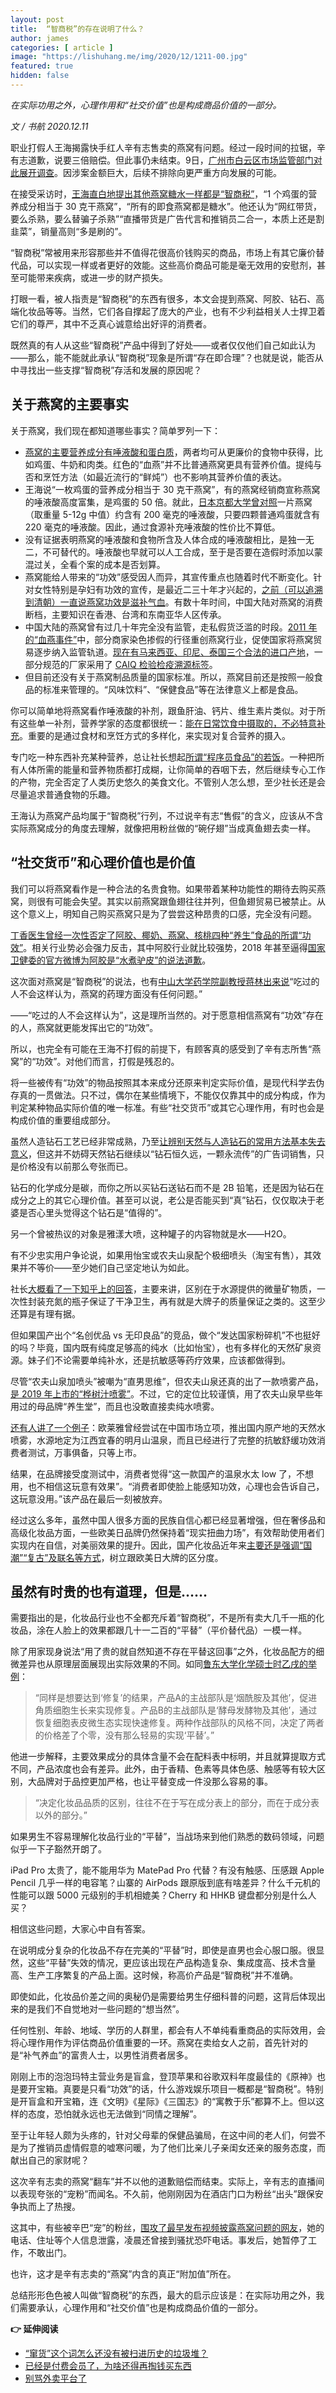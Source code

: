```yaml
---
layout: post
title:  “智商税”的存在说明了什么？
author: james
categories: [ article ]
image: "https://lishuhang.me/img/2020/12/1211-00.jpg"
featured: true
hidden: false
---
```




*在实际功用之外，心理作用和“社交价值”也是构成商品价值的一部分。*



*文 / 书航 2020.12.11*

职业打假人王海揭露快手红人辛有志售卖的燕窝有问题。经过一段时间的拉锯，辛有志道歉，说要三倍赔偿。但此事仍未结束。9日，[广州市白云区市场监管部门对此展开调查](https://mp.weixin.qq.com/s/57qIrR2n0ozXYQoiYr1AMQ)。因涉案金额巨大，后续不排除向更严重方向发展的可能。

在接受采访时，[王海直白地提出其他燕窝糖水一样都是“智商税”](https://mp.weixin.qq.com/s/IMT3MCaReeh41OY55w73DA)，“1 个鸡蛋的营养成分相当于 30 克干燕窝”，“所有的即食燕窝都是糖水”。他还认为“网红带货，要么杀熟，要么替骗子杀熟”“直播带货是广告代言和推销员二合一，本质上还是割韭菜”，销量高则“多是刷的”。

“智商税”常被用来形容那些并不值得花很高价钱购买的商品，市场上有其它廉价替代品，可以实现一样或者更好的效能。这些高价商品可能是毫无效用的安慰剂，甚至可能带来疾病，或进一步的财产损失。

打眼一看，被人指责是“智商税”的东西有很多，本文会提到燕窝、阿胶、钻石、高端化妆品等等。当然，它们各自撑起了庞大的产业，也有不少利益相关人士捍卫着它们的尊严，其中不乏真心诚意给出好评的消费者。

既然真的有人从这些“智商税”产品中得到了好处——或者仅仅他们自己如此认为——那么，能不能就此承认“智商税”现象是所谓“存在即合理”？也就是说，能否从中寻找出一些支撑“智商税”存活和发展的原因呢？

## 关于燕窝的主要事实

关于燕窝，我们现在都知道哪些事实？简单罗列一下：

- [燕窝的主要营养成分有唾液酸和蛋白质](http://www.xinhuanet.com/food/2018-04/18/c_1122699611.htm)，两者均可从更廉价的食物中获得，比如鸡蛋、牛奶和肉类。红色的“血燕”并不比普通燕窝更具有营养价值。提纯与否和烹饪方法（如最近流行的“鲜炖”）也不影响其营养价值的表达。
- 王海说“一枚鸡蛋的营养成分相当于 30 克干燕窝”，有的燕窝经销商宣称燕窝的唾液酸高度富集，是鸡蛋的 50 倍。就此，[日本京都大学曾对照](https://www.edh.tw/article/16220/2)一片燕窝（取重量 5-12g 中值）约含有 200 毫克的唾液酸，只要四颗普通鸡蛋就含有 220 毫克的唾液酸。因此，通过食源补充唾液酸的性价比不算低。
- 没有证据表明燕窝的唾液酸和食物所含及人体合成的唾液酸相比，是独一无二，不可替代的。唾液酸也早就可以人工合成，至于是否要在造假时添加以蒙混过关，全看个案的成本是否划算。
- 燕窝能给人带来的“功效”感受因人而异，其宣传重点也随着时代不断变化。针对女性特别是孕妇有功效的宣传，是最近二三十年才兴起的，[之前（可以追溯到清朝）一直说燕窝功效是滋补气血](https://zh.wikipedia.org/wiki/%E7%87%95%E7%AA%A9)。有数十年时间，中国大陆对燕窝的消费断档，主要知识在香港、台湾和东南亚华人区传承。
- 中国大陆的燕窝曾有过几十年完全没有监管，走私假货泛滥的时段。[2011 年的“血燕事件”](http://www.yanwomarket.com/blog/info14/)中，部分商家染色掺假的行径重创燕窝行业，促使国家将燕窝贸易逐步纳入监管轨道。[现在有马来西亚、印尼、泰国三个合法的进口产地](https://mp.weixin.qq.com/s/5hYJWvBOHBqefFP2L9MPXA)，一部分规范的厂家采用了 [CAIQ 检验检疫溯源标签](http://ebn.caiq.org.cn/)。
- 但目前还没有关于燕窝制品质量的国家标准。所以，燕窝目前还是按照一般食品的标准来管理的。“风味饮料”、“保健食品”等在法律意义上都是食品。

你可以简单地将燕窝看作唾液酸的补剂，跟鱼肝油、钙片、维生素片类似。对于所有这些单一补剂，营养学家的态度都很统一：[能在日常饮食中摄取的，不必特意补充](https://mp.weixin.qq.com/s/xWsI-C18aWOxopORgfR4mA)。重要的是通过食材和烹饪方式的多样化，来实现对复合营养的摄入。

专门吃一种东西补充某种营养，总让社长想起[所谓“程序员食品”的若饭](https://mp.weixin.qq.com/s/e8B7sP-k3rzS9cMn7rn3Hg)。一种把所有人体所需的能量和营养物质都打成糊，让你简单的吞咽下去，然后继续专心工作的产物，完全否定了人类历史悠久的美食文化。不管别人怎么想，至少社长还是会尽量追求普通食物的乐趣。

王海认为燕窝产品均属于“智商税”行列，不过说辛有志“售假”的含义，应该从不含实际燕窝成分的角度去理解，就像把用粉丝做的“碗仔翅”当成真鱼翅去卖一样。

## “社交货币”和心理价值也是价值

我们可以将燕窝看作是一种合法的名贵食物。如果带着某种功能性的期待去购买燕窝，则很有可能会失望。其实以前燕窝跟鱼翅往往并列，但鱼翅贸易已被禁止。从这个意义上，明知自己购买燕窝只是为了尝尝这种昂贵的口感，完全没有问题。

[丁香医生曾经一次性否定了阿胶、椰奶、燕窝、核桃四种“养生”食品的所谓“功效”](https://weibo.com/5994003317/Hh6NRA1ns)。相关行业势必会强力反击，其中阿胶行业就比较强势，2018 年甚至逼得[国家卫健委的官方微博为阿胶是“水煮驴皮”的说法道歉](https://weibo.com/1749990115/G51m048fO)。

这次面对燕窝是“智商税”的说法，也有[中山大学药学院副教授蒋林出来说](https://finance.sina.com.cn/tech/2020-11-28/doc-iiznctke3780620.shtml)“吃过的人不会这样认为，燕窝的药理方面没有任何问题。”

——“吃过的人不会这样认为”，这是理所当然的。对于愿意相信燕窝有“功效”存在的人，燕窝就更能发挥出它的“功效”。

所以，也完全有可能在王海不打假的前提下，有顾客真的感受到了辛有志所售“燕窝”的“功效”。对他们而言，打假是残忍的。

将一些被传有“功效”的物品按照其本来成分还原来判定实际价值，是现代科学去伪存真的一贯做法。只不过，偶尔在某些情境下，不能仅仅靠其中的成分构成，作为判定某种物品实际价值的唯一标准。有些“社交货币”或其它心理作用，有时也会是构成价值的重要组成部分。

虽然人造钻石工艺已经非常成熟，乃至[让辨别天然与人造钻石的常用方法基本失去意义](https://mp.weixin.qq.com/s/pByed82rSogdDGLuR8-Arw)，但这并不妨碍天然钻石继续以“钻石恒久远，一颗永流传”的广告词销售，只是价格没有以前那么夸张而已。

钻石的化学成分是碳，而你之所以买钻石送钻石而不是 2B 铅笔，还是因为钻石在成分之上的其它心理价值。甚至可以说，老公是否能买到“真”钻石，仅仅取决于老婆是否心里头觉得这个钻石是“值得的”。

另一个曾被热议的对象是雅漾大喷，这种罐子的内容物就是水——H2O。

有不少忠实用户争论说，如果用怡宝或农夫山泉配个极细喷头（淘宝有售），其效果并不等价——至少她们自己坚定地认为如此。

社长[大概看了一下知乎上的回答](https://www.zhihu.com/question/58120246)，主要来讲，区别在于水源提供的微量矿物质，一次性封装充氮的瓶子保证了干净卫生，再有就是大牌子的质量保证之类的。这至少还算是有理有据。

但如果国产出个“名创优品 vs 无印良品”的竞品，做个“发达国家粉碎机”不也挺好的吗？毕竟，国内既有纯度足够高的纯水（比如怡宝），也有多样化的天然矿泉资源。妹子们不论需要单纯补水，还是抗敏感等药疗效果，应该都做得到。

尽管“农夫山泉加喷头”被嘲为“直男思维”，但农夫山泉还真的出了一款喷雾产品，[是 2019 年上市的“桦树汁喷雾”](https://union-click.jd.com/jdc?e=jdext-1321144929885032448-0&p=AyIGZRhfFwASB10bUhcyEgZUGloXAhQHXRNbJUZNXwtEa0xHV0YXEEULWldTCQQAQB1AWQkFWxQDEwZXG10VChoHSkIeSV8iehRwPV5wWnA2HC1wWUVaVUUfcWBFZ1kXaxULEgVdGloVBRE3VRpaFQYXBFYdWiUyEgJlWTVOV3xXDlMFV1ZKUgsrWiUCFQZTHVwRBxoBVBhcJQIaA2XN9YHXmriMq%2F7DqLzS2KuOnKnGudMrayUBIlwATxJQHhIFVhtbEAcaBF0SUhEDEARQHlIJAyIHVBpZFAoSDl0TNRACEwZUEl4RCxppVxpaFwMXD1MZXiUCIgRlRTUUURJXUkkOQmxIXwhDWEACWWlVGlsSARsCVStZFAMQBQ%3D%3D)。不过，它的定位比较谨慎，用了农夫山泉早些年用过的母品牌“养生堂”，而且也没敢直接卖纯水喷雾。

[还有人讲了一个例子](https://www.zhihu.com/question/58120246/answer/1365568089)：欧莱雅曾经尝试在中国市场立项，推出国内原产地的天然水喷雾，水源地定为江西宜春的明月山温泉，而且已经进行了完整的抗敏舒缓功效消费者测试，万事俱备，只等上市。

结果，在品牌接受度测试中，消费者觉得“这一款国产的温泉水太 low 了，不想用，也不相信这玩意有效果”。“消费者即使脸上能感知功效，心理也会告诉自己，这玩意没用。”该产品在最后一刻被放弃。

经过这么多年，虽然中国人很多方面的民族自信心都已经显著增强，但在奢侈品和高级化妆品方面，一些欧美日品牌仍然保持着“现实扭曲力场”，有效帮助使用者们实现内在自信，对美丽效果的提升。因此，国产化妆品近年来[主要还是强调“国潮”“复古”及联名等方式](https://mp.weixin.qq.com/s/7mpIh2VP7msTCSu_eCFKbg)，树立跟欧美日大牌的区分度。

## 虽然有时贵的也有道理，但是……

需要指出的是，化妆品行业也不全都充斥着“智商税”，不是所有卖大几千一瓶的化妆品，涂在人脸上的效果都跟几十一二百的“平替”（平价替代品）一模一样。

除了用家现身说法“用了贵的就自然知道不存在平替这回事”之外，化妆品配方的细微差异也从原理层面展现出实际效果的不同。如同[鲁东大学化学硕士时乙戌的举例](https://www.zhihu.com/question/408678208/answer/1360733242)：

> “同样是想要达到‘修复’的结果，产品A的主战部队是‘烟酰胺及其他’，促进角质细胞生长来实现修复。产品B的主战部队是‘酵母发酵物及其他’，通过恢复细胞表皮微生态实现快速修复。两种作战部队的风格不同，决定了两者的价格差了个零，没有那么轻易的实现‘平替’。”

他进一步解释，主要效果成分的具体含量不会在配料表中标明，并且就算提取方式不同，产品浓度也会有差异。此外，由于香精、色素等具体色感、触感等有较大区别，大品牌对于品控更加严格，也让平替变成一件没那么容易的事。

> “决定化妆品品质的区别，往往不在于写在成分表上的部分，而在于成分表以外的部分。”

如果男生不容易理解化妆品行业的“平替”，当战场来到他们熟悉的数码领域，问题似乎一下子豁然开朗了。

iPad Pro 太贵了，能不能用华为 MatePad Pro 代替？有没有触感、压感跟 Apple Pencil 几乎一样的电容笔？山寨的 AirPods 跟原版到底有啥差异？什么千元机的性能可以跟 5000 元级别的手机相媲美？Cherry 和 HHKB 键盘都分别是什么人买？

相信这些问题，大家心中自有答案。

在说明成分复杂的化妆品不存在完美的“平替”时，即使是直男也会心服口服。很显然，这些“平替”失效的情况，更应该出现在产品构造复杂、集成度高、技术含量高、生产工序繁复的产品上面。这时候，称高价产品是“智商税”并不准确。

即使如此，化妆品价差之间的奥秘仍是需要给男生仔细科普的问题，这背后体现出来的是我们不自觉地对一些问题的“想当然”。

任何性别、年龄、地域、学历的人群里，都会有人不单纯看重商品的实际效用，会将心理作用作为评估商品价值重要的一环。燕窝在卖给女人之前，首先针对的是“补气养血”的富贵人士，以男性消费者居多。

刚刚上市的泡泡玛特主营业务是盲盒，登顶苹果和谷歌双料年度最佳的《原神》也是要开宝箱。真要是只看“功效”的话，什么游戏娱乐项目一概都是“智商税”。特别是开盲盒和开宝箱，连《文明》《星际》《三国志》的“寓教于乐”都算不上。但以这样的态度，恐怕就永远也无法做到“同情之理解”。

至于让年轻人颇为头疼的，针对父母辈的保健品骗局，在这中间的老人们，何尝不是为了推销员虚情假意的嘘寒问暖，为了他们比亲儿子亲闺女还亲的服务态度，而献出自己的家财呢？

这次辛有志卖的燕窝“翻车”并不以他的道歉赔偿而结束。实际上，辛有志的直播间以表现夸张的“宠粉”而闻名。不久前，他刚刚因为在酒店门口为粉丝“出头”跟保安争执而上了热搜。

这其中，有些被辛巴“宠”的粉丝，[围攻了最早发布视频披露燕窝问题的网友](https://mp.weixin.qq.com/s/hDFvrlyeB98cn2vQFiQdeg)，她的电话、住址等个人信息泄露，凌晨还曾接到骚扰恐吓电话。事发后，她暂停了工作，不敢出门。

也许，这才是辛有志卖的“燕窝”内含的真正“附加值”所在。

总结形形色色被人叫做“智商税”的东西，最大的启示应该是：在实际功用之外，我们需要承认，心理作用和“社交价值”也是构成商品价值的一部分。

**👉 延伸阅读**

- [“窜货”这个词怎么还没有被扫进历史的垃圾堆？](http://mp.weixin.qq.com/s?__biz=MjM5Mjg1ODIxMQ==&mid=2650661807&idx=1&sn=515f92955cd3daf7372dd65adeaa86ca&chksm=be96aaa389e123b506398e15592e8df7584dd9df5b5b6417f009821ac796bf946835d8489e7d&scene=21#wechat_redirect)
- [已经是付费会员了，为啥还得再掏钱买东西](http://mp.weixin.qq.com/s?__biz=MjM5Mjg1ODIxMQ==&mid=2650661085&idx=2&sn=7d05a412f29f4147ba0328fc5b4b48fe&chksm=be96a9d189e120c7d13e9740e1ba95e641491a504e5956361b74002db4f0e655ce2fc11c5b54&scene=21#wechat_redirect)
- [别骂外卖平台了](http://mp.weixin.qq.com/s?__biz=MjM5Mjg1ODIxMQ==&mid=2650661868&idx=1&sn=d52f56dad6d277dc32e6fc235f3657f2&chksm=be96aae089e123f66c39e79555703b1f5b742c60caa60efd53c613eb778531401fc236752e84&scene=21#wechat_redirect)